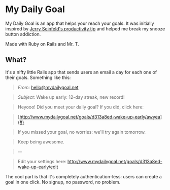 My Daily Goal
=============

My Daily Goal is an app that helps your reach your goals.
It was initially inspired by
[Jerry Seinfeld's productivity tip](http://lifehacker.com/281626/jerry-seinfelds-productivity-secret)
and helped me break my snooze button addiction.

Made with Ruby on Rails and Mr. T.

What?
-----

It's a nifty little Rails app that sends users an email a day for each one of their goals. Something like this:

> *From:* hello@mydailygoal.net

> *Subject:* Wake up early: 12-day streak, new record!

> Heyooo! Did you meet your daily goal? If you did, click here:

> [http://www.mydailygoal.net/goals/d313a8ed-wake-up-early/awyea](#)

> If you missed your goal, no worries: we'll try again tomorrow.

> Keep being awesome.

> \-\-

> Edit your settings here: http://www.mydailygoal.net/goals/d313a8ed-wake-up-early/edit

The cool part is that it's completely authentication-less:
users can create a goal in one click. No signup, no password, no problem.
